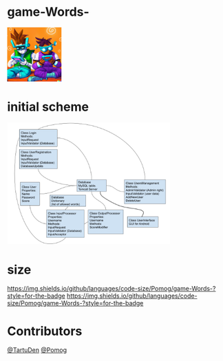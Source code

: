 # game-Words-
<img src="https://github.com/Pomog/game-Words-/blob/main/logo.png?raw=true" alt="Words game" style="width:25%;">

# initial scheme
<img src="https://github.com/Pomog/game-Words-/blob/main/Structure.png?raw=true" alt="initial scheme" style="width:75%;">

# size
https://img.shields.io/github/languages/code-size/Pomog/game-Words-?style=for-the-badge
https://img.shields.io/github/languages/code-size/Pomog/game-Words-?style=for-the-badge

# Contributors
[@TartuDen](https://github.com/TartuDen)
[@Pomog](https://github.com/Pomog)
